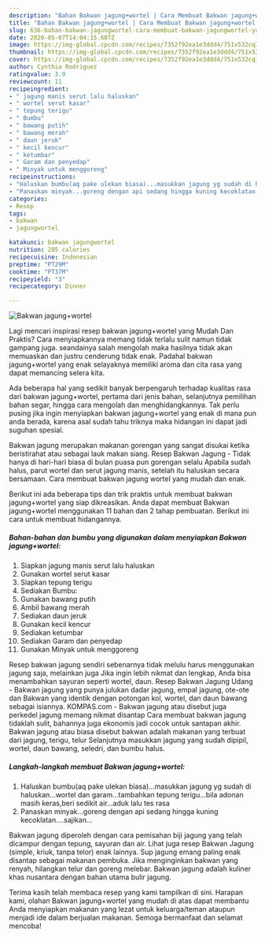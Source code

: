 ```yaml
---
description: "Bahan Bakwan jagung+wortel | Cara Membuat Bakwan jagung+wortel Yang Sempurna"
title: "Bahan Bakwan jagung+wortel | Cara Membuat Bakwan jagung+wortel Yang Sempurna"
slug: 636-bahan-bakwan-jagungwortel-cara-membuat-bakwan-jagungwortel-yang-sempurna
date: 2020-05-07T14:04:15.607Z
image: https://img-global.cpcdn.com/recipes/7352f92ea1e3ddd4/751x532cq70/bakwan-jagungwortel-foto-resep-utama.jpg
thumbnail: https://img-global.cpcdn.com/recipes/7352f92ea1e3ddd4/751x532cq70/bakwan-jagungwortel-foto-resep-utama.jpg
cover: https://img-global.cpcdn.com/recipes/7352f92ea1e3ddd4/751x532cq70/bakwan-jagungwortel-foto-resep-utama.jpg
author: Cynthia Rodriguez
ratingvalue: 3.9
reviewcount: 11
recipeingredient:
- " jagung manis serut lalu haluskan"
- " wortel serut kasar"
- " tepung terigu"
- " Bumbu"
- " bawang putih"
- " bawang merah"
- " daun jeruk"
- " kecil kencur"
- " ketumbar"
- " Garam dan penyedap"
- " Minyak untuk menggoreng"
recipeinstructions:
- "Haluskan bumbu(aq pake ulekan biasa)...masukkan jagung yg sudah di haluskan...wortel dan garam...tambahkan tepung terigu...bila adonan masih keras,beri sedikit air...aduk lalu tes rasa"
- "Panaskan minyak...goreng dengan api sedang hingga kuning kecoklatan....sajikan..."
categories:
- Resep
tags:
- bakwan
- jagungwortel

katakunci: bakwan jagungwortel 
nutrition: 285 calories
recipecuisine: Indonesian
preptime: "PT29M"
cooktime: "PT37M"
recipeyield: "3"
recipecategory: Dinner

---
```



![Bakwan jagung+wortel](https://img-global.cpcdn.com/recipes/7352f92ea1e3ddd4/751x532cq70/bakwan-jagungwortel-foto-resep-utama.jpg)

Lagi mencari inspirasi resep bakwan jagung+wortel yang Mudah Dan Praktis? Cara menyiapkannya memang tidak terlalu sulit namun tidak gampang juga. seandainya salah mengolah maka hasilnya tidak akan memuaskan dan justru cenderung tidak enak. Padahal bakwan jagung+wortel yang enak selayaknya memiliki aroma dan cita rasa yang dapat memancing selera kita.

Ada beberapa hal yang sedikit banyak berpengaruh terhadap kualitas rasa dari bakwan jagung+wortel, pertama dari jenis bahan, selanjutnya pemilihan bahan segar, hingga cara mengolah dan menghidangkannya. Tak perlu pusing jika ingin menyiapkan bakwan jagung+wortel yang enak di mana pun anda berada, karena asal sudah tahu triknya maka hidangan ini dapat jadi suguhan spesial.

Bakwan jagung merupakan makanan gorengan yang sangat disukai ketika beristirahat atau sebagai lauk makan siang. Resep Bakwan Jagung - Tidak hanya di hari-hari biasa di bulan puasa pun gorengan selalu Apabila sudah halus, parut wortel dan serut jagung manis, setelah itu haluskan secara bersamaan. Cara membuat bakwan jagung wortel yang mudah dan enak.


Berikut ini ada beberapa tips dan trik praktis untuk membuat bakwan jagung+wortel yang siap dikreasikan. Anda dapat membuat Bakwan jagung+wortel menggunakan 11 bahan dan 2 tahap pembuatan. Berikut ini cara untuk membuat hidangannya.

<!--inarticleads1-->

##### Bahan-bahan dan bumbu yang digunakan dalam menyiapkan Bakwan jagung+wortel:

1. Siapkan  jagung manis serut lalu haluskan
1. Gunakan  wortel serut kasar
1. Siapkan  tepung terigu
1. Sediakan  Bumbu:
1. Gunakan  bawang putih
1. Ambil  bawang merah
1. Sediakan  daun jeruk
1. Gunakan  kecil kencur
1. Sediakan  ketumbar
1. Sediakan  Garam dan penyedap
1. Gunakan  Minyak untuk menggoreng


Resep bakwan jagung sendiri sebenarnya tidak melulu harus menggunakan jagung saja, melainkan juga Jika ingin lebih nikmat dan lengkap, Anda bisa menambahkan sayuran seperti wortel, daun. Resep Bakwan Jagung Udang - Bakwan jagung yang punya julukan dadar jagung, empal jagung, ote-ote dan Bakwan yang identik dengan potongan kol, wortel, dan daun bawang sebagai isiannya. KOMPAS.com - Bakwan jagung atau disebut juga perkedel jagung memang nikmat disantap Cara membuat bakwan jagung tidaklah sulit, bahannya juga ekonomis jadi cocok untuk santapan akhir. Bakwan jagung atau biasa disebut bakwan adalah makanan yang terbuat dari jagung, terigu, telur Selanjutnya masukkan jagung yang sudah dipipil, wortel, daun bawang, seledri, dan bumbu halus. 

<!--inarticleads2-->

##### Langkah-langkah membuat Bakwan jagung+wortel:

1. Haluskan bumbu(aq pake ulekan biasa)...masukkan jagung yg sudah di haluskan...wortel dan garam...tambahkan tepung terigu...bila adonan masih keras,beri sedikit air...aduk lalu tes rasa
1. Panaskan minyak...goreng dengan api sedang hingga kuning kecoklatan....sajikan...


Bakwan jagung diperoleh dengan cara pemisahan biji jagung yang telah dicampur dengan tepung, sayuran dan air. Lihat juga resep Bakwan Jagung (simple, kriuk, tanpa telor) enak lainnya. Sup jagung emang paling enak disantap sebagai makanan pembuka. Jika menginginkan bakwan yang renyah, hilangkan telur dan goreng melebar. Bakwan jagung adalah kuliner khas nusantara dengan bahan utama bulir jagung. 

Terima kasih telah membaca resep yang kami tampilkan di sini. Harapan kami, olahan Bakwan jagung+wortel yang mudah di atas dapat membantu Anda menyiapkan makanan yang lezat untuk keluarga/teman ataupun menjadi ide dalam berjualan makanan. Semoga bermanfaat dan selamat mencoba!
